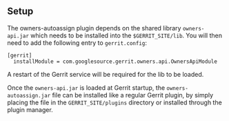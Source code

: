 ## Setup

The owners-autoassign plugin depends on the shared library `owners-api.jar`
which needs to be installed into the `$GERRIT_SITE/lib`. You will then need to
add the following entry to `gerrit.config`:

```
[gerrit]
  installModule = com.googlesource.gerrit.owners.api.OwnersApiModule
``` 

A restart of the Gerrit service will be required for the lib to be loaded.

Once the `owners-api.jar` is loaded at Gerrit startup, the `owners-autoassign.jar`
file can be installed like a regular Gerrit plugin, by simply placing the file
in the `GERRIT_SITE/plugins` directory or installed through the plugin manager.